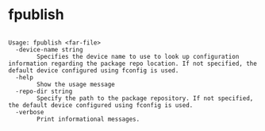 <!--  DO NOT EDIT THIS FILE DIRECTLY

 This file is generated using clidoc by parsing the help output of this tool.
 Please edit the help output or clidoc's processing of that output to make changes
 to this file.

 -->

# fpublish

```none {: style="white-space: break-spaces;" .devsite-disable-click-to-copy}

Usage: fpublish <far-file>
  -device-name string
    	Specifies the device name to use to look up configuration information regarding the package repo location. If not specified, the default device configured using fconfig is used.
  -help
    	Show the usage message
  -repo-dir string
    	Specify the path to the package repository. If not specified, the default device configured using fconfig is used.
  -verbose
    	Print informational messages.
```

